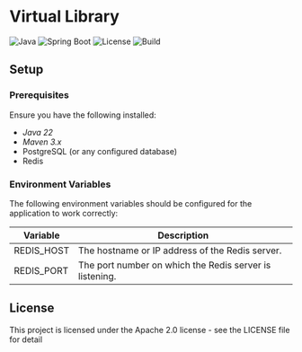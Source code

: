 # Virtual Library

![Java](https://img.shields.io/badge/Java-22-blue)
![Spring Boot](https://img.shields.io/badge/Spring_Boot-3.3-green)
![License](https://img.shields.io/badge/License-Apache2-yellow)
![Build](https://img.shields.io/badge/Build-Maven-red)

## Setup


### Prerequisites
Ensure you have the following installed:
- *Java 22*
- *Maven 3.x*
- PostgreSQL (or any configured database)
- Redis

### Environment Variables
The following environment variables should be configured for the application to work correctly:

| Variable           | Description                              |
|--------------------|------------------------------------------|
| REDIS_HOST    | The hostname or IP address of the Redis server. |
| REDIS_PORT    | The port number on which the Redis server is listening. |

## License


This project is licensed under the  Apache 2.0 license - see the LICENSE file for detail
